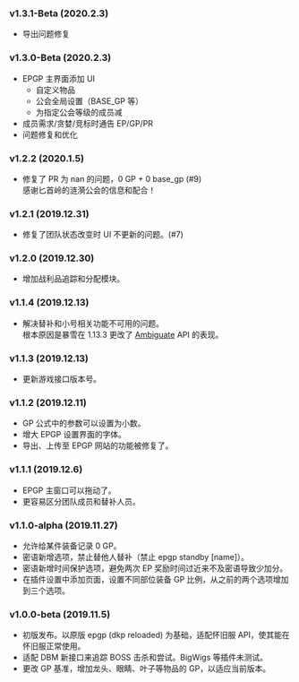### v1.3.1-Beta (2020.2.3)

- 导出问题修复

### v1.3.0-Beta (2020.2.3)

- EPGP 主界面添加 UI
  - 自定义物品
  - 公会全局设置（BASE_GP 等）
  - 为指定公会等级的成员减
- 成员需求/贪婪/竞标时通告 EP/GP/PR
- 问题修复和优化

### v1.2.2 (2020.1.5)

- 修复了 PR 为 nan 的问题，0 GP + 0 base_gp (#9)  
  感谢匕首岭的涟漪公会的信息和配合！

### v1.2.1 (2019.12.31)

- 修复了团队状态改变时 UI 不更新的问题。(#7)

### v1.2.0 (2019.12.30)

- 增加战利品追踪和分配模块。

### v1.1.4 (2019.12.13)

- 解决替补和小号相关功能不可用的问题。  
  根本原因是暴雪在 1.13.3 更改了 [Ambiguate](https://wow.gamepedia.com/API_Ambiguate) API 的表现。

### v1.1.3 (2019.12.13)

- 更新游戏接口版本号。

### v1.1.2 (2019.12.11)

- GP 公式中的参数可以设置为小数。
- 增大 EPGP 设置界面的字体。
- 导出、上传至 EPGP 网站的功能被修复了。

### v1.1.1 (2019.12.6)

- EPGP 主窗口可以拖动了。
- 更容易区分团队成员和替补人员。

### v1.1.0-alpha (2019.11.27)

- 允许给某件装备记录 0 GP。
- 密语新增选项，禁止替他人替补（禁止 epgp standby [name]）。
- 密语新增时间保护选项，避免两次 EP 奖励时间过近来不及密语导致少加分。
- 在插件设置中添加页面，设置不同部位装备 GP 比例，从之前的两个选项增加到三个选项。

### v1.0.0-beta (2019.11.5)

- 初版发布。以原版 epgp (dkp reloaded) 为基础，适配怀旧服 API，使其能在怀旧服正常使用。
- 适配 DBM 新接口来追踪 BOSS 击杀和尝试。BigWigs 等插件未测试。
- 更改 GP 基准，增加龙头、眼睛、叶子等物品的 GP，以适应当前版本。
